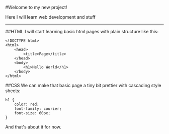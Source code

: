 #Welcome to my new project!

Here I will learn web development and stuff

---

##HTML
I will start learning basic html pages with plain structure like this:

```
<!DOCTYPE html>
<html>
    <head>
        <title>Page</title>
    </head>
    <body>
        <h1>Hello World</h1>
    </body>
</html>
```

##CSS
We can make that basic page a tiny bit prettier with cascading style sheets:

```
h1 {
    color: red;
    font-family: courier;
    font-size: 60px;
}
```
And that's about it for now.
